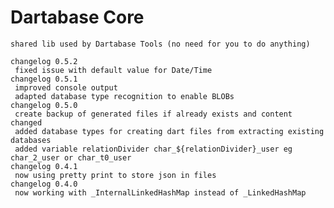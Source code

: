 Dartabase Core
==============

    shared lib used by Dartabase Tools (no need for you to do anything)
    
    changelog 0.5.2
     fixed issue with default value for Date/Time
    changelog 0.5.1
     improved console output 
     adapted database type recognition to enable BLOBs
    changelog 0.5.0
     create backup of generated files if already exists and content changed
     added database types for creating dart files from extracting existing databases
     added variable relationDivider char_${relationDivider}_user eg char_2_user or char_t0_user
    changelog 0.4.1 
     now using pretty print to store json in files
    changelog 0.4.0 
     now working with _InternalLinkedHashMap instead of _LinkedHashMap
    